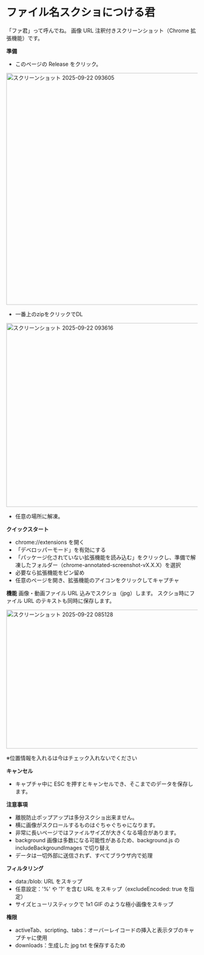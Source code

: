 ﻿# ファイル名スクショにつける君

「ファ君」って呼んでね。
画像 URL 注釈付きスクリーンショット（Chrome 拡張機能）です。

**準備**
- このページの Release をクリック。
<img width="1349" height="609" alt="スクリーンショット 2025-09-22 093605" src="https://github.com/user-attachments/assets/6b8020e2-c351-4824-b17f-490856c7ed95" />

- 一番上のzipをクリックでDL

<img width="1185" height="483" alt="スクリーンショット 2025-09-22 093616" src="https://github.com/user-attachments/assets/6ea6e6c7-9e9c-42b6-a280-5e1e6225214b" />


- 任意の場所に解凍。


**クイックスタート**
- chrome://extensions を開く
- 「デベロッパーモード」を有効にする
- 「パッケージ化されていない拡張機能を読み込む」をクリックし、準備で解凍したフォルダー（chrome-annotated-screenshot-vX.X.X）を選択
- 必要なら拡張機能をピン留め
- 任意のページを開き、拡張機能のアイコンをクリックしてキャプチャ

**機能**
画像・動画ファイル URL 込みでスクショ（jpg）します。
スクショ時にファイル URL のテキストも同時に保存します。

<img width="836" height="365" alt="スクリーンショット 2025-09-22 085128" src="https://github.com/user-attachments/assets/2d26bfd6-0546-436a-9a31-ef127932494a" />

※位置情報を入れるは今はチェック入れないでください

**キャンセル**

- キャプチャ中に ESC を押すとキャンセルでき、そこまでのデータを保存します。

**注意事項**

- 離脱防止ポップアップは多分スクショ出来ません。
- 横に画像がスクロールするものはぐちゃぐちゃになります。
- 非常に長いページではファイルサイズが大きくなる場合があります。
- background 画像は多数になる可能性があるため、background.js の includeBackgroundImages で切り替え
- データは一切外部に送信されず、すべてブラウザ内で処理

**フィルタリング**

- data:/blob: URL をスキップ
- 任意設定：'%' や '?' を含む URL をスキップ（excludeEncoded: true を指定）
- サイズヒューリスティックで 1x1 GIF のような極小画像をスキップ

**権限**

- activeTab、scripting、tabs：オーバーレイコードの挿入と表示タブのキャプチャに使用
- downloads：生成した jpg txt を保存するため
